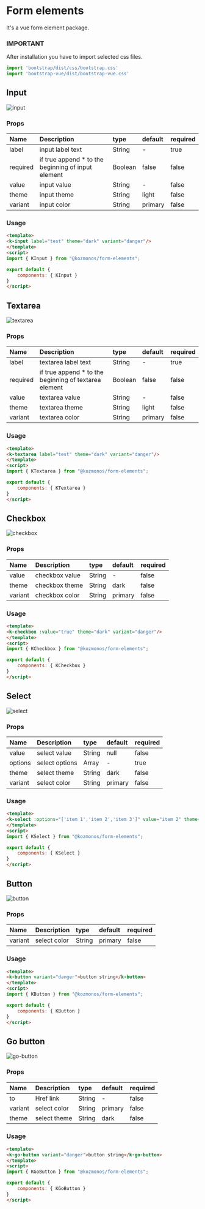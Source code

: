 # Form elements

It's a vue form element package.

### IMPORTANT

After installation you have to import selected css files.
```js
import 'bootstrap/dist/css/bootstrap.css'
import 'bootstrap-vue/dist/bootstrap-vue.css'
```

## Input
![input](.images/input.png)

### Props

| Name | Description     | type | default | required |
| :-------- | :------- | :-----| :---- | -- |
| label | input label text | String | - | true |
| required | if true append * to the beginning of input element | Boolean | false | false |
| value | input value | String | - | false |
| theme | input theme | String | light | false |
| variant | input color | String | primary | false |

### Usage
```html
<template>
<k-input label="test" theme="dark" variant="danger"/>
</template>
<script>
import { KInput } from "@kozmonos/form-elements";

export default {
	components: { KInput }
}
</script>
```

## Textarea
![textarea](.images/textarea.png)

### Props

| Name | Description     | type | default | required |
| :-------- | :------- | :-----| :---- | -- |
| label | textarea label text | String | - | true |
| required | if true append * to the beginning of textarea element | Boolean | false | false |
| value | textarea value | String | - | false |
| theme | textarea theme | String | light | false |
| variant | textarea color | String | primary | false |

### Usage
```html
<template>
<k-textarea label="test" theme="dark" variant="danger"/>
</template>
<script>
import { KTextarea } from "@kozmonos/form-elements";

export default {
	components: { KTextarea }
}
</script>
```

## Checkbox

![checkbox](.images/checkbox.png)

### Props

| Name | Description     | type | default | required |
| :-------- | :------- | :-----| :---- | -- |
| value | checkbox value | String | - | false |
| theme | checkbox theme | String | dark | false |
| variant | checkbox color | String | primary | false |

### Usage

```html
<template>
<k-checkbox :value="true" theme="dark" variant="danger"/>
</template>
<script>
import { KCheckbox } from "@kozmonos/form-elements";

export default {
	components: { KCheckbox }
}
</script>
```

## Select
![select](.images/select.png)

### Props

| Name | Description     | type | default | required |
| :-------- | :------- | :-----| :---- | -- |
| value | select value | String | null | false |
| options | select options | Array | - | true |
| theme | select theme | String | dark | false |
| variant | select color | String | primary | false |

### Usage

```html
<template>
<k-select :options="['item 1','item 2','item 3']" value="item 2" theme="dark" variant="danger"/>
</template>
<script>
import { KSelect } from "@kozmonos/form-elements";

export default {
	components: { KSelect }
}
</script>
```

## Button

![button](.images/button.png)

### Props

| Name | Description     | type | default | required |
| :-------- | :------- | :-----| :---- | -- |
| variant | select color | String | primary | false |

### Usage

```html
<template>
<k-button variant="danger">button string</k-button>
</template>
<script>
import { KButton } from "@kozmonos/form-elements";

export default {
	components: { KButton }
}
</script>
```

## Go button
![go-button](.images/go-button.png)

### Props

| Name | Description     | type | default | required |
| :-------- | :------- | :-----| :---- | -- |
| to | Href link | String | - | false |
| variant | select color | String | primary | false |
| theme | select theme | String | dark | false |

### Usage

```html
<template>
<k-go-button variant="danger">button string</k-go-button>
</template>
<script>
import { KGoButton } from "@kozmonos/form-elements";

export default {
	components: { KGoButton }
}
</script>
```